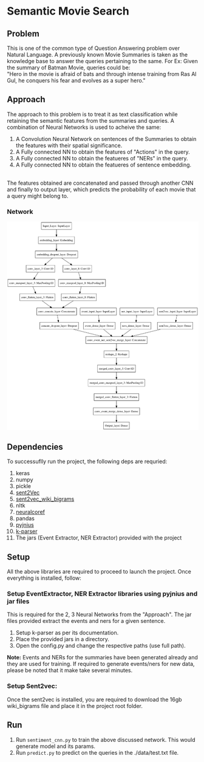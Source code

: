 # Semantic Movie Search

## Problem
This is one of the common type of Question Answering problem over Natural Language. A previously known Movie Summaries is taken as the knowledge base to answer the queries pertaining to the same.
For Ex: Given the summary of Batman Movie, queries could be: <br/>
"Hero in the movie is afraid of bats and through intense training from Ras Al Gul, he conquers his fear and evolves as a super hero." <br/>

## Approach
The approach to this problem is to treat it as text classification while retaining the semantic features from the summaries and queries. A combination of Neural Networks is used to acheive the same:
1. A Convolution Neural Network on sentences of the Summaries to obtain the features with their spatial significance.
2. A Fully connected NN to obtain the features of "Actions" in the query.
3. A Fully connected NN to obtain the featueres of "NERs" in the query.
4. A Fully connected NN to obtain the featueres of sentence embedding.
<br/>
The features obtained are concatenated and passed through another CNN and finally to output layer, which predicts the probability of each movie that a query might belong to.

### Network
![alt text](https://github.com/prateekvishnu/Portfolio/blob/main/NLP/SemanticMovieQAonMovieData/event_summary_classification.png?raw=true)

## Dependencies
To successuflly run the project, the following deps are requried:
1. keras
2. numpy
3. pickle
4. [sent2Vec](https://github.com/epfml/sent2vec)
5. [sent2vec_wiki_bigrams](sent2vec_wiki_bigrams )
6. nltk
7. [neuralcoref](https://github.com/huggingface/neuralcoref)
8. pandas
9. [pyjnius](https://github.com/kivy/pyjnius)
10. [k-parser](https://github.com/arpit7123/Kparser)
11. The jars (Event Extractor, NER Extractor) provided with the project

## Setup
All the above libraries are required to proceed to launch the project. Once everything is installed, follow:

### Setup EventExtractor, NER Extractor libraries using pyjnius and jar files
This is required for the 2, 3 Neural Networks from the "Approach". The jar files provided extract the events and ners for a given sentence.<br/>
1. Setup k-parser as per its documentation.
2. Place the provided jars in a directory.
3. Open the config.py and change the respective paths (use full path).

**Note:** Events and NERs for the summaries have been generated already and they are used for training. If required to generate events/ners for new data, please be noted that it make take several minutes. 

### Setup Sent2vec:
Once the sent2vec is installed, you are required to download the 16gb wiki_bigrams file and place it in the project root folder.

## Run
1. Run `sentiment_cnn.py` to train the above discussed network. This would generate model and its params.
2. Run `predict.py` to predict on the queries in the ./data/test.txt file.






